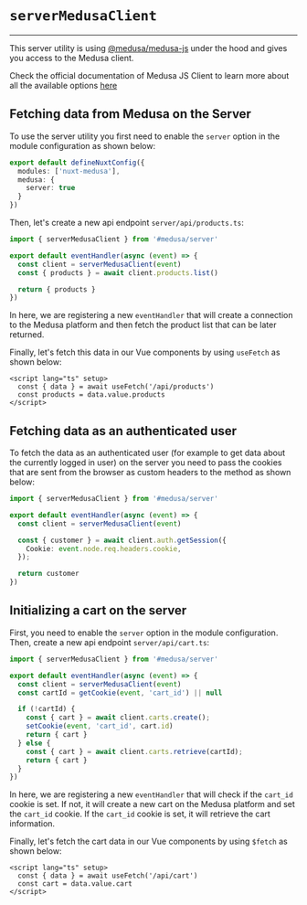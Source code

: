 # `serverMedusaClient`

---

This server utility is using [@medusa/medusa-js](https://www.npmjs.com/package/@medusajs/medusa-js) under the hood and gives you access to the Medusa client.

Check the official documentation of Medusa JS Client to learn more about all the available options [here](https://docs.medusajs.com/js-client/overview/)

## Fetching data from Medusa on the Server

To use the server utility you first need to enable the `server` option in the module configuration as shown below:

```ts
export default defineNuxtConfig({
  modules: ['nuxt-medusa'],
  medusa: {
    server: true
  }
})
```

Then, let's create a new api endpoint `server/api/products.ts`:

```ts
import { serverMedusaClient } from '#medusa/server'

export default eventHandler(async (event) => {
  const client = serverMedusaClient(event)
  const { products } = await client.products.list()

  return { products }
})
```

In here, we are registering a new `eventHandler` that will create a connection to the Medusa platform and then fetch the product list that can be later returned.

Finally, let's fetch this data in our Vue components by using `useFetch` as shown below:

```vue
<script lang="ts" setup>
  const { data } = await useFetch('/api/products')
  const products = data.value.products
</script>
```

## Fetching data as an authenticated user

To fetch the data as an authenticated user (for example to get data about the currently logged in user) on the server you need to pass the cookies that are sent from the browser as custom headers to the method as shown below:

```ts
import { serverMedusaClient } from '#medusa/server'

export default eventHandler(async (event) => {
  const client = serverMedusaClient(event)

  const { customer } = await client.auth.getSession({
    Cookie: event.node.req.headers.cookie,
  });

  return customer
})
```

## Initializing a cart on the server

First, you need to enable the `server` option in the module configuration. Then, create a new api
endpoint `server/api/cart.ts`:

```ts
import { serverMedusaClient } from '#medusa/server'

export default eventHandler(async (event) => {
  const client = serverMedusaClient(event)
  const cartId = getCookie(event, 'cart_id') || null

  if (!cartId) {
    const { cart } = await client.carts.create();
    setCookie(event, 'cart_id', cart.id)
    return { cart }
  } else {
    const { cart } = await client.carts.retrieve(cartId);
    return { cart }
  }
})
```

In here, we are registering a new `eventHandler` that will check if the `cart_id` cookie is set. If not, it will create a new cart on the Medusa platform and set the `cart_id` cookie. If the `cart_id` cookie is set, it will retrieve the cart information.

Finally, let's fetch the cart data in our Vue components by using `$fetch` as shown below:

```vue
<script lang="ts" setup>
  const { data } = await useFetch('/api/cart')
  const cart = data.value.cart
</script>
```
